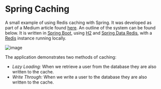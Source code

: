 # Spring Caching

A small example of using Redis caching with Spring. It was developed as part of a Medium article found [here](https://medium.com/nerd-for-tech/getting-that-cache-money-1f93aea4f6ef). An outline of the system can be found below. It is written in [Spring Boot](https://spring.io/projects/spring-boot), using [H2](https://www.h2database.com/html/main.html) and [Spring Data Redis](https://docs.spring.io/spring-data/data-redis/docs/current/reference/html/), with a [Redis](https://redis.io/) instance running locally.

![image](https://user-images.githubusercontent.com/8677801/113471854-1593b780-9457-11eb-9b30-06b152ee42c8.png)

The application demonstrates two methods of caching:
- *Lazy Loading:* When we retrieve a user from the database they are also written to the cache.
- *Write Through:* When we write a user to the database they are also written to the cache.

